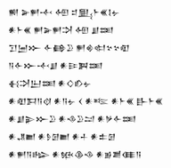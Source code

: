 <div class='block'>
<div class='line'>𒆍 𒅕𒂍𒋾 𒅇 𒄑𒅅𒈨𒌍𒋙𒉡</div>
<div class='line'>𒀭𒈨𒌍 𒂍𒅕𒂍𒋫 𒅇 𒋗𒌅</div>
<div class='line'>𒋛𒅁𒁍 𒅆𒂵𒊒 𒂍𒄯𒊕𒆳𒆳𒊏</div>
<div class='line'>𒀀𒅆𒁍𒋾𒋗 𒀭𒄿𒀉𒌅</div>
<div class='line'>𒈬𒋫𒌨𒌅 𒀭𒄭𒁓𒉡</div>
<div class='line'>𒀭𒊏𒁕𒀀𒋼 𒀭𒀀𒉡 𒌋 𒀭𒌈 𒀭𒈨𒌍 𒃲𒈨𒌍</div>
<div class='line'>𒀭𒋗𒉌𒁍𒊒 𒀭𒈾𒊒𒁺 𒀭𒃻𒅆𒌅</div>
<div class='line'>𒀭𒂗𒆤 𒀭𒊩𒌆𒆤 𒀭𒈦 𒀭𒉺𒌆</div>
<div class='line'>𒀭𒂍𒀀𒈗 𒀭𒁮𒆠𒈾 𒀭𒂊𒋢𒈪𒀀</div>
</div>